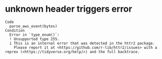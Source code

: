 # unknown header triggers error

    Code
      parse_aws_event(bytes)
    Condition
      Error in `type_enum()`:
      ! Unsupported type 255.
      i This is an internal error that was detected in the httr2 package.
        Please report it at <https://github.com/r-lib/httr2/issues> with a reprex (<https://tidyverse.org/help/>) and the full backtrace.

